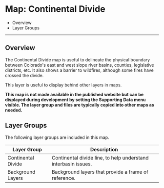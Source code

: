 # Map: Continental Divide

* Overview
* Layer Groups

-------------

## Overview

The Continental Divide map is useful to delineate the physical boundary between
Colorado's east and west slope river basins, counties, legislative districts, etc.
It also shows a barrier to wildfires, although some fires have crossed the divide.

This layer is useful to display behind other layers in maps.

**This map is not made available in the published website but can be displayed
during development by setting the Supporting Data menu visible.
The layer group and files are typically copied into other maps as needed.**

## Layer Groups

The following layer groups are included in this map.

| **Layer Group** | **Description** |
| -- | -- |
| Continental Divide | Continental divide line, to help understand interbasin issues. |
| Background Layers | Background layers that provide a frame of reference. |
